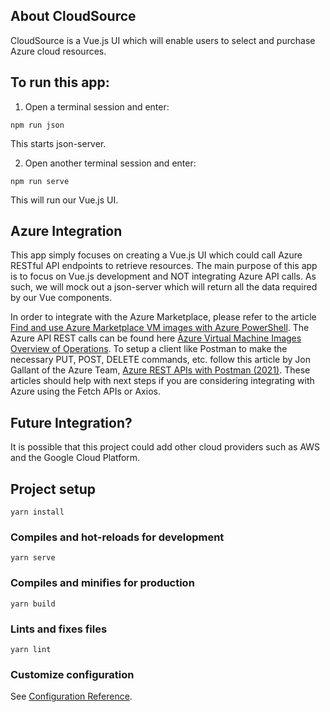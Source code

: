 ## About CloudSource
CloudSource is a Vue.js UI which will enable users to select and purchase Azure cloud resources.

## To run this app:
1. Open a terminal session and enter:
```
npm run json
```
This starts json-server.

2. Open another terminal session and enter:
```
npm run serve
```
This will run our Vue.js UI.

## Azure Integration
This app simply focuses on creating a Vue.js UI which could call Azure RESTful API endpoints to retrieve resources. The main purpose of this app is to focus on Vue.js development and NOT integrating Azure API calls. As such, we will mock out a json-server which will return all the data required by our Vue components.

In order to integrate with the Azure Marketplace, please refer to the article [Find and use Azure Marketplace VM images with Azure PowerShell](https://docs.microsoft.com/en-us/azure/virtual-machines/windows/cli-ps-findimage). The Azure API REST calls can be found here [Azure Virtual Machine Images Overview of Operations](https://docs.microsoft.com/en-us/rest/api/compute/virtual-machine-images). To setup a client like Postman to make the necessary PUT, POST, DELETE commands, etc. follow this article by Jon Gallant of the Azure Team, [Azure REST APIs with Postman (2021)](https://blog.jongallant.com/2021/02/azure-rest-apis-postman-2021/). These articles should help with next steps if you are considering integrating with Azure using the Fetch APIs or Axios.

## Future Integration?
It is possible that this project could add other cloud providers such as AWS and the Google Cloud Platform.

## Project setup
```
yarn install
```

### Compiles and hot-reloads for development
```
yarn serve
```

### Compiles and minifies for production
```
yarn build
```

### Lints and fixes files
```
yarn lint
```

### Customize configuration
See [Configuration Reference](https://cli.vuejs.org/config/).
